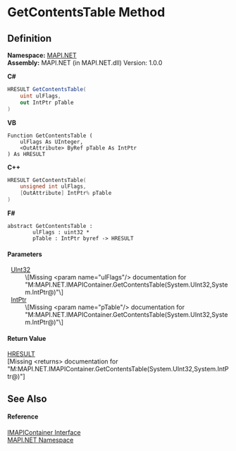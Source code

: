 # GetContentsTable Method




## Definition
**Namespace:** <a href="5bef4637-66f8-16d4-e5f4-4d0da57a1538.md">MAPI.NET</a>  
**Assembly:** MAPI.NET (in MAPI.NET.dll) Version: 1.0.0

**C#**
``` C#
HRESULT GetContentsTable(
	uint ulFlags,
	out IntPtr pTable
)
```
**VB**
``` VB
Function GetContentsTable ( 
	ulFlags As UInteger,
	<OutAttribute> ByRef pTable As IntPtr
) As HRESULT
```
**C++**
``` C++
HRESULT GetContentsTable(
	unsigned int ulFlags, 
	[OutAttribute] IntPtr% pTable
)
```
**F#**
``` F#
abstract GetContentsTable : 
        ulFlags : uint32 * 
        pTable : IntPtr byref -> HRESULT 
```



#### Parameters
<dl><dt>  <a href="https://learn.microsoft.com/dotnet/api/system.uint32" target="_blank" rel="noopener noreferrer">UInt32</a></dt><dd>\[Missing &lt;param name="ulFlags"/&gt; documentation for "M:MAPI.NET.IMAPIContainer.GetContentsTable(System.UInt32,System.IntPtr@)"\]</dd><dt>  <a href="https://learn.microsoft.com/dotnet/api/system.intptr" target="_blank" rel="noopener noreferrer">IntPtr</a></dt><dd>\[Missing &lt;param name="pTable"/&gt; documentation for "M:MAPI.NET.IMAPIContainer.GetContentsTable(System.UInt32,System.IntPtr@)"\]</dd></dl>

#### Return Value
<a href="50596607-a328-ef10-6ea9-0448fbb7d197.md">HRESULT</a>  
\[Missing &lt;returns&gt; documentation for "M:MAPI.NET.IMAPIContainer.GetContentsTable(System.UInt32,System.IntPtr@)"\]

## See Also


#### Reference
<a href="d9a68088-6545-338f-9dc8-439874dbd7a1.md">IMAPIContainer Interface</a>  
<a href="5bef4637-66f8-16d4-e5f4-4d0da57a1538.md">MAPI.NET Namespace</a>  
